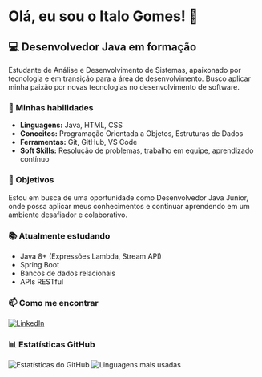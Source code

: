 # Olá, eu sou o Italo Gomes! 👋

## 💻 Desenvolvedor Java em formação

Estudante de Análise e Desenvolvimento de Sistemas, apaixonado por tecnologia e em transição para a área de desenvolvimento. Busco aplicar minha paixão por novas tecnologias no desenvolvimento de software.

### 🚀 Minhas habilidades

- **Linguagens:** Java, HTML, CSS
- **Conceitos:** Programação Orientada a Objetos, Estruturas de Dados
- **Ferramentas:** Git, GitHub, VS Code
- **Soft Skills:** Resolução de problemas, trabalho em equipe, aprendizado contínuo

### 🎯 Objetivos

Estou em busca de uma oportunidade como Desenvolvedor Java Junior, onde possa aplicar meus conhecimentos e continuar aprendendo em um ambiente desafiador e colaborativo.

### 📚 Atualmente estudando

- Java 8+ (Expressões Lambda, Stream API)
- Spring Boot
- Bancos de dados relacionais
- APIs RESTful

### 📫 Como me encontrar

[![LinkedIn](https://img.shields.io/badge/LinkedIn-0077B5?style=for-the-badge&logo=linkedin&logoColor=white) ](https://www.linkedin.com/in/italo-gomes-01b00021b/) 
### 📊 Estatísticas GitHub

![Estatísticas do GitHub](https://github-readme-stats.vercel.app/api?username=Italogs97&show_icons=true&theme=radical) 
![Linguagens mais usadas](https://github-readme-stats.vercel.app/api/top-langs/?username=Italogs97&layout=compact&theme=radical) 
